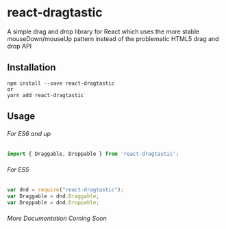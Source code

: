 # react-dragtastic
A simple drag and drop library for React which uses the more stable mouseDown/mouseUp pattern instead of the problematic HTML5 drag and drop API

## Installation

```shell
npm install --save react-dragtastic
or
yarn add react-dragtastic
```

## Usage

###### For ES6 and up
```javascript
import { Draggable, Droppable } from 'react-dragtastic';
```

###### For ES5
```javascript
var dnd = require("react-dragtastic");
var Draggable = dnd.Draggable;
var Droppable = dnd.Droppable;
```

###### More Documentation Coming Soon
